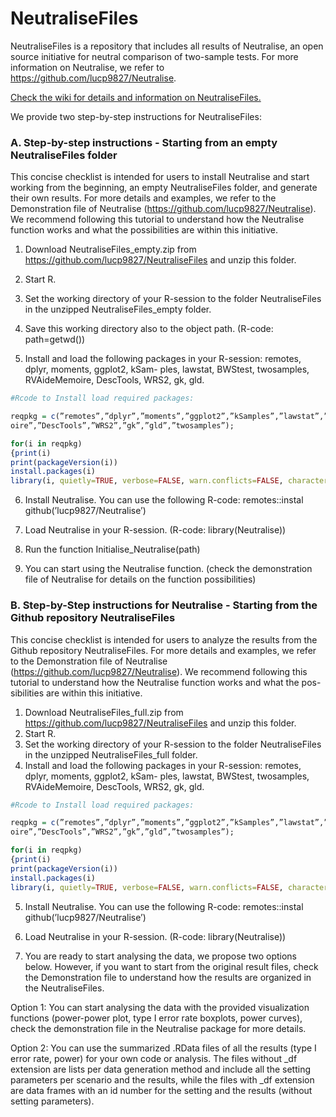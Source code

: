 # NeutraliseFiles
NeutraliseFiles is a repository that includes all results of Neutralise, an open source initiative for neutral comparison of two-sample tests. For more information on Neutralise, we refer to https://github.com/lucp9827/Neutralise. 

[Check the wiki for details and information on NeutraliseFiles.](https://github.com/lucp9827/NeutraliseFiles/wiki) 

We provide two step-by-step instructions for NeutraliseFiles: 

### A. Step-by-step instructions - Starting from an empty NeutraliseFiles folder

This concise checklist is intended for users to install Neutralise and start working from the beginning, an
empty NeutraliseFiles folder, and generate their own results. For more details and examples, we refer to
the Demonstration file of Neutralise (https://github.com/lucp9827/Neutralise). We recommend following
this tutorial to understand how the Neutralise function works and what the possibilities are within this
initiative.
1. Download NeutraliseFiles_empty.zip from https://github.com/lucp9827/NeutraliseFiles and unzip this
folder.
2. Start R.
3. Set the working directory of your R-session to the folder NeutraliseFiles in the unzipped NeutraliseFiles_empty folder.

4. Save this working directory also to the object path. (R-code: path=getwd())

5. Install and load the following packages in your R-session: remotes, dplyr, moments, ggplot2, kSam-
ples, lawstat, BWStest, twosamples, RVAideMemoire, DescTools, WRS2, gk, gld. 
``` r
#Rcode to Install load required packages:

reqpkg = c(”remotes”,”dplyr”,”moments”,”ggplot2”,”kSamples”,”lawstat”,”BWStest”, ”RVAideMem-
oire”,”DescTools”,”WRS2”,”gk”,”gld”,”twosamples”);

for(i in reqpkg)
{print(i)
print(packageVersion(i))
install.packages(i)
library(i, quietly=TRUE, verbose=FALSE, warn.conflicts=FALSE, character.only=TRUE)}
```
6. Install Neutralise. You can use the following R-code: remotes::instal github(’lucp9827/Neutralise’)

7. Load Neutralise in your R-session. (R-code: library(Neutralise))

8. Run the function Initialise_Neutralise(path)

9. You can start using the Neutralise function. (check the demonstration file of Neutralise for details on the function
possibilities)


### B. Step-by-Step instructions for Neutralise - Starting from the Github repository NeutraliseFiles
This concise checklist is intended for users to analyze the results from the Github repository NeutraliseFiles. For more details and examples, we refer to the Demonstration file of Neutralise (https://github.com/lucp9827/Neutralise).
We recommend following this tutorial to understand how the Neutralise function works and what the pos-
sibilities are within this initiative.
1. Download NeutraliseFiles_full.zip from https://github.com/lucp9827/NeutraliseFiles and unzip this
folder.
2. Start R.
3. Set the working directory of your R-session to the folder NeutraliseFiles in the unzipped NeutraliseFiles_full folder.
4. Install and load the following packages in your R-session: remotes, dplyr, moments, ggplot2, kSam-
ples, lawstat, BWStest, twosamples, RVAideMemoire, DescTools, WRS2, gk, gld.
``` r
#Rcode to Install load required packages:

reqpkg = c(”remotes”,”dplyr”,”moments”,”ggplot2”,”kSamples”,”lawstat”,”BWStest”, ”RVAideMem-
oire”,”DescTools”,”WRS2”,”gk”,”gld”,”twosamples”);

for(i in reqpkg)
{print(i)
print(packageVersion(i))
install.packages(i)
library(i, quietly=TRUE, verbose=FALSE, warn.conflicts=FALSE, character.only=TRUE)}
```
5. Install Neutralise. You can use the following R-code: remotes::instal github(’lucp9827/Neutralise’)

6. Load Neutralise in your R-session. (R-code: library(Neutralise))

7. You are ready to start analysing the data, we propose two options below. However, if you want to start
from the original result files, check the Demonstration file to understand how the results are organized
in the NeutraliseFiles.

Option 1: You can start analysing the data with the provided visualization functions (power-power plot, type
I error rate boxplots, power curves), check the demonstration file in the Neutralise package for
more details.

Option 2: You can use the summarized .RData files of all the results (type I error rate, power) for your own
code or analysis. The files without _df extension are lists per data generation method and include
all the setting parameters per scenario and the results, while the files with _df extension are data
frames with an id number for the setting and the results (without setting parameters).
